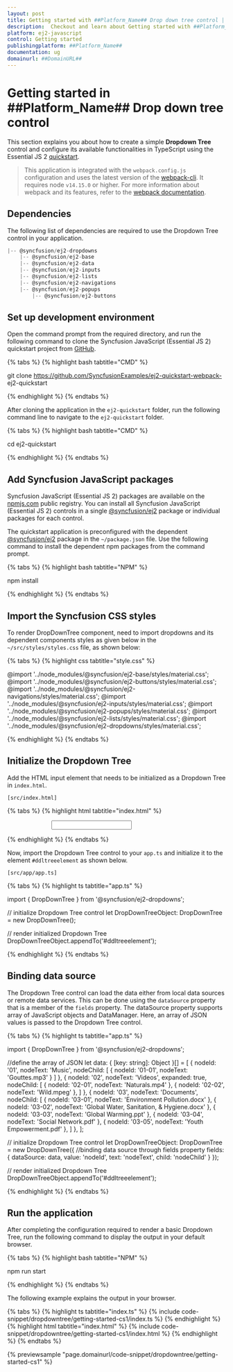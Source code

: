 ```yaml
---
layout: post
title: Getting started with ##Platform_Name## Drop down tree control | Syncfusion
description:  Checkout and learn about Getting started with ##Platform_Name## Drop down tree control of Syncfusion Essential JS 2 and more details.
platform: ej2-javascript
control: Getting started 
publishingplatform: ##Platform_Name##
documentation: ug
domainurl: ##DomainURL##
---
```


# Getting started in ##Platform_Name## Drop down tree control

This section explains you about how to create a simple **Dropdown Tree** control and configure its available functionalities in TypeScript using the Essential JS 2 [quickstart](https://github.com/SyncfusionExamples/ej2-quickstart-webpack-).

> This application is integrated with the `webpack.config.js` configuration and uses the latest version of the [webpack-cli](https://webpack.js.org/api/cli/#commands). It requires node `v14.15.0` or higher. For more information about webpack and its features, refer to the [webpack documentation](https://webpack.js.org/guides/getting-started/).

## Dependencies

The following list of dependencies are required to use the Dropdown Tree control in your application.

```javascript
|-- @syncfusion/ej2-dropdowns
    |-- @syncfusion/ej2-base
    |-- @syncfusion/ej2-data
    |-- @syncfusion/ej2-inputs
    |-- @syncfusion/ej2-lists
    |-- @syncfusion/ej2-navigations
    |-- @syncfusion/ej2-popups
        |-- @syncfusion/ej2-buttons
```

## Set up development environment

Open the command prompt from the required directory, and run the following command to clone the Syncfusion JavaScript (Essential JS 2) quickstart project from [GitHub](https://github.com/SyncfusionExamples/ej2-quickstart-webpack-).

{% tabs %}
{% highlight bash tabtitle="CMD" %}

git clone https://github.com/SyncfusionExamples/ej2-quickstart-webpack- ej2-quickstart

{% endhighlight %}
{% endtabs %}

After cloning the application in the `ej2-quickstart` folder, run the following command line to navigate to the `ej2-quickstart` folder.

{% tabs %}
{% highlight bash tabtitle="CMD" %}

cd ej2-quickstart

{% endhighlight %}
{% endtabs %}

## Add Syncfusion JavaScript packages

Syncfusion JavaScript (Essential JS 2) packages are available on the [npmjs.com](https://www.npmjs.com/~syncfusionorg) public registry. You can install all Syncfusion JavaScript (Essential JS 2) controls in a single [@syncfusion/ej2](https://www.npmjs.com/package/@syncfusion/ej2) package or individual packages for each control.

The quickstart application is preconfigured with the dependent [@syncfusion/ej2](https://www.npmjs.com/package/@syncfusion/ej2) package in the `~/package.json` file. Use the following command to install the dependent npm packages from the command prompt.

{% tabs %}
{% highlight bash tabtitle="NPM" %}

npm install

{% endhighlight %}
{% endtabs %}

## Import the Syncfusion CSS styles

To render DropDownTree component, need to import dropdowns and its dependent components styles as given below in the `~/src/styles/styles.css` file, as shown below: 

{% tabs %}
{% highlight css tabtitle="style.css" %}

@import '../node_modules/@syncfusion/ej2-base/styles/material.css';
@import '../node_modules/@syncfusion/ej2-buttons/styles/material.css';
@import '../node_modules/@syncfusion/ej2-navigations/styles/material.css';
@import '../node_modules/@syncfusion/ej2-inputs/styles/material.css';
@import '../node_modules/@syncfusion/ej2-popups/styles/material.css';
@import '../node_modules/@syncfusion/ej2-lists/styles/material.css';
@import '../node_modules/@syncfusion/ej2-dropdowns/styles/material.css';

{% endhighlight %}
{% endtabs %}

## Initialize the Dropdown Tree

Add the HTML input element that needs to be initialized as a Dropdown Tree in `index.html`.

`[src/index.html]`

{% tabs %}
{% highlight html tabtitle="index.html" %}

<!DOCTYPE html>
<html lang="en">

<head>
    <title>Essential JS 2 Dropdown Tree control</title>
    <meta charset="utf-8" />
    <meta name="viewport" content="width=device-width, initial-scale=1.0, user-scalable=no" />
    <meta name="description" content="Essential JS 2" />
    <meta name="author" content="Syncfusion" />
    <link href="https://maxcdn.bootstrapcdn.com/bootstrap/3.3.7/css/bootstrap.min.css" rel="stylesheet" />
</head>

<body>
    <div id='container' style="margin:0 auto; width:300px;">
        <!--element which is going to render the Dropdown Tree-->
        <input type="text" tabindex="1" id='ddltreeelement' />
    </div>

</body>

</html>

{% endhighlight %}
{% endtabs %}

Now, import the  Dropdown Tree control to your `app.ts` and initialize it to the element `#ddltreeelement` as shown below.

`[src/app/app.ts]`

{% tabs %}
{% highlight ts tabtitle="app.ts" %}

import { DropDownTree } from '@syncfusion/ej2-dropdowns';

// initialize Dropdown Tree control
let DropDownTreeObject: DropDownTree = new DropDownTree();

// render initialized Dropdown Tree
DropDownTreeObject.appendTo('#ddltreeelement');

{% endhighlight %}
{% endtabs %}

## Binding data source

The Dropdown Tree control can load the data either from local data sources or remote data services. This can be done using the `dataSource` property that is a member of the `fields` property. The dataSource property supports array of JavaScript objects and DataManager. Here, an array of JSON values is passed to the Dropdown Tree control.

{% tabs %}
{% highlight ts tabtitle="app.ts" %}

import { DropDownTree } from '@syncfusion/ej2-dropdowns';

//define the array of JSON
let data: { [key: string]: Object }[] = [
    {
        nodeId: '01', nodeText: 'Music',
        nodeChild: [
            { nodeId: '01-01', nodeText: 'Gouttes.mp3' }
        ]
    },
    {
        nodeId: '02', nodeText: 'Videos', expanded: true,
        nodeChild: [
            { nodeId: '02-01', nodeText: 'Naturals.mp4' },
            { nodeId: '02-02', nodeText: 'Wild.mpeg' },
        ]
    },
    {
        nodeId: '03', nodeText: 'Documents',
        nodeChild: [
            { nodeId: '03-01', nodeText: 'Environment Pollution.docx' },
            { nodeId: '03-02', nodeText: 'Global Water, Sanitation, & Hygiene.docx' },
            { nodeId: '03-03', nodeText: 'Global Warming.ppt' },
            { nodeId: '03-04', nodeText: 'Social Network.pdf' },
            { nodeId: '03-05', nodeText: 'Youth Empowerment.pdf' },
        ]
    },
];

// initialize Dropdown Tree control
let DropDownTreeObject: DropDownTree = new DropDownTree({
    //binding data source through fields property
    fields: { dataSource: data, value: 'nodeId', text: 'nodeText', child: 'nodeChild' }
});

// render initialized Dropdown Tree
DropDownTreeObject.appendTo('#ddltreeelement');

{% endhighlight %}
{% endtabs %}

## Run the application

After completing the configuration required to render a basic Dropdown Tree, run the following command to display the output in your default browser.

{% tabs %}
{% highlight bash tabtitle="NPM" %}

npm run start

{% endhighlight %}
{% endtabs %}

The following example explains the output in your browser.

{% tabs %}
{% highlight ts tabtitle="index.ts" %}
{% include code-snippet/dropdowntree/getting-started-cs1/index.ts %}
{% endhighlight %}
{% highlight html tabtitle="index.html" %}
{% include code-snippet/dropdowntree/getting-started-cs1/index.html %}
{% endhighlight %}
{% endtabs %}
          
{% previewsample "page.domainurl/code-snippet/dropdowntree/getting-started-cs1" %}